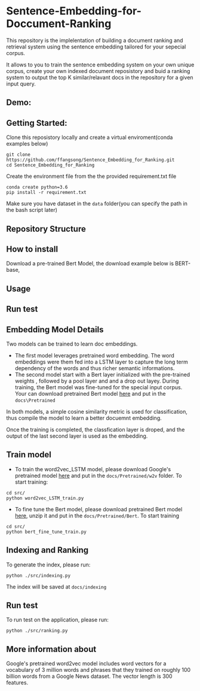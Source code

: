 # Sentence-Embedding-for-Doccument-Ranking
This repository is the implelentation of building a document ranking and retrieval system using the sentence embedding tailored for your sepecial corpus. 

It allows to you to train the sentence embedding system on your own unique corpus, create your own indexed document reposistory and buid a ranking system to  output the top K similar/relavant docs in the repository for a given input query.


## Demo:



## Getting Started:
Clone this reposistory locally and create a virtual enviroment(conda examples below)
```
git clone https://github.com/ffangsong/Sentence_Embedding_for_Ranking.git
cd Sentence_Embedding_for_Ranking
```

Create the environment file from the the provided requirement.txt file

    conda create python=3.6
    pip install -r requirement.txt
    
Make sure you have dataset in the ```data``` folder(you can specify the path in the bash script later)    
## Repository Structure


## How to install
Download a pre-trained Bert Model, the download example below is BERT-base, 

## Usage

## Run test


## Embedding Model Details
Two models can be trained to learn doc embeddings. 
* The first model leverages pretrained word embedding. The word embeddings were them fed into a LSTM layer to capture the long term dependency of the words and thus richer semantic informations. 
* The second model start with a Bert layer initialized with the pre-trained weights , followed by a pool layer and  and a drop out layey. During training, the Bert model was fine-tuned for the special input corpus. Your can download pretrained Bert model [here](https://storage.googleapis.com/bert_models/2018_10_18/uncased_L-12_H-768_A-12.zip) and put in the ```docs\Pretrained```

In both models, a simple cosine similarity metric is used for classification, thus compile the model to learn a better docuemnt  embedding. 

Once the training is completed, the classfication layer is droped,  and the output of the last second layer is used as the embedding. 

## Train model
* To train the word2vec_LSTM model, please download Google's pretrained model [here](https://s3.amazonaws.com/dl4j-distribution/GoogleNews-vectors-negative300.bin.gz) and put in the ```docs/Pretrained/w2v``` folder. To start training:
```
cd src/
python word2vec_LSTM_train.py
```

* To fine tune the Bert model, please download pretrained Bert model [here](https://storage.googleapis.com/bert_models/2018_10_18/uncased_L-12_H-768_A-12.zip), unzip it and put in the ```docs/Pretrained/Bert```. To start training

```
cd src/
python bert_fine_tune_train.py
```


## Indexing and Ranking

To generate the index, please run:
```
python ./src/indexing.py
```
The index will be saved at ```docs/indexing ```


## Run test

To run test on the application, please run:
```
python ./src/ranking.py
```

## More information about 
Google's pretrained word2vec model includes word vectors for a vocabulary of 3 million words and phrases that they trained on roughly 100 billion words from a Google News dataset. The vector length is 300 features.
